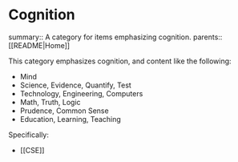 # Cognition

summary:: A category for items emphasizing cognition.
parents:: [[README|Home]]

This category emphasizes cognition, and content like the following:

- Mind
- Science, Evidence, Quantify, Test
- Technology, Engineering, Computers
- Math, Truth, Logic
- Prudence, Common Sense
- Education, Learning, Teaching

Specifically:

- [[CSE]]
